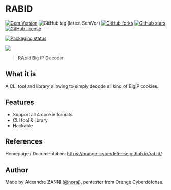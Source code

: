 # RABID

[![Gem Version](https://badge.fury.io/rb/rabid.svg)](https://badge.fury.io/rb/rabid)
![GitHub tag (latest SemVer)](https://img.shields.io/github/tag/Orange-Cyberdefense/rabid)
[![GitHub forks](https://img.shields.io/github/forks/Orange-Cyberdefense/rabid)](https://github.com/Orange-Cyberdefense/rabid/network)
[![GitHub stars](https://img.shields.io/github/stars/Orange-Cyberdefense/rabid)](https://github.com/Orange-Cyberdefense/rabid/stargazers)
[![GitHub license](https://img.shields.io/github/license/Orange-Cyberdefense/rabid)](https://github.com/Orange-Cyberdefense/rabid/blob/master/LICENSE.txt)

[![Packaging status](https://repology.org/badge/vertical-allrepos/rabid.svg)](https://repology.org/project/rabid/versions)

![](https://orange-cyberdefense.github.io/rabid/_media/logo.png)

> **RA**pid **B**ig **I**P **D**ecoder

## What it is

A CLI tool and library allowing to simply decode all kind of BigIP cookies.

## Features

- Support all 4 cookie formats
- CLI tool & library
- Hackable

## References

Homepage / Documentation: https://orange-cyberdefense.github.io/rabid/

## Author

Made by Alexandre ZANNI ([@noraj](https://github.com/noraj)), pentester from Orange Cyberdefense.
